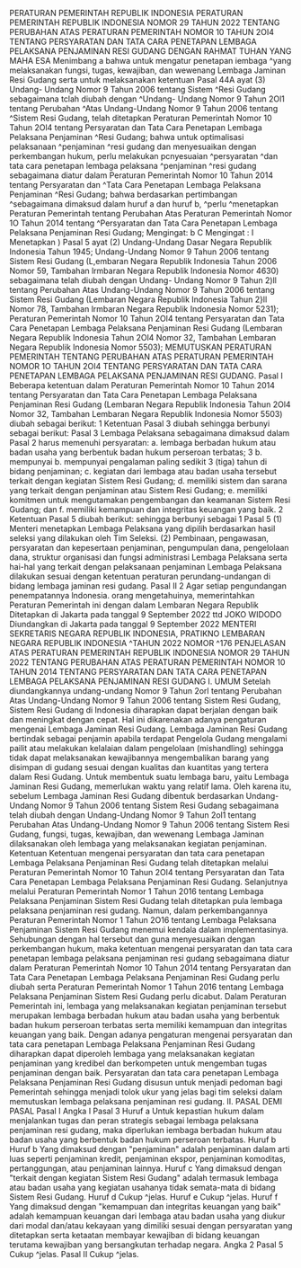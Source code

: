  PERATURAN PEMERINTAH REPUBLIK INDONESIA PERATURAN PEMERINTAH REPUBLIK INDONESIA NOMOR 29 TAHUN 2022 TENTANG PERUBAHAN ATAS PERATURAN PEMERINTAH NOMOR 10 TAHUN 2OI4 TENTANG PERSYARATAN DAN TATA CARA PENETAPAN LEMBAGA PELAKSANA PENJAMINAN RESI GUDANG
DENGAN RAHMAT TUHAN YANG MAHA ESA Menimbang a bahwa untuk mengatur penetapan iembaga ^yang melaksanakan fungsi, tugas, kewajiban, dan wewenang Lembaga Jaminan Resi Gudang serta untuk melaksanakan ketentuan Pasal 44A ayat (3) Undang- Undang Nomor 9 Tahun 2006 tentang Sistem ^Resi Gudang sebagaimana tclah diubah dengan ^Undang- Undang Nomor 9 Tahun 2Ol1 tentang Perubahan ^Atas Undang-Undang Nomor 9 Tahun 2006 tentang ^Sistem Resi Gudang, telah ditetapkan Peraturan Pemerintah Nomor 10 Tahun 2Ol4 tentang Persyaratan dan Tata Cara Penetapan Lembaga Pelaksana Penjaminan ^Resi Gudang; bahwa untuk optimalisasi pelaksanaan ^penjaminan ^resi gudang dan menyesuaikan dengan perkembangan hukum, perlu melakukan pcnyesuaian ^persyaratan ^dan tata cara penetapan lembaga pelaksana ^penjaminan ^resi gudang sebagaimana diatur dalam Peraturan Pemerintah Nomor 10 Tahun 2014 tentang Persyaratan dan ^Tata Cara Penetapan Lembaga Pelaksana Penjaminan ^Resi Gudang; bahwa berdasarkan pertimbangan ^sebagaimana dimaksud dalam huruf a dan huruf b, ^perlu ^menetapkan Peraturan Pemerintah tentang Perubahan Atas Peraturan Pemerintah Nomor 1O Tahun 2014 tentang ^Persyaratan dan Tata Cara Penetapan Lembaga Pelaksana Penjaminan Resi Gudang;
Mengingat:
 b C
Mengingat :
 I Menetapkan ) Pasal 5 ayat (2) Undang-Undang Dasar Negara Republik Indonesia Tahun 1945; Undang-Undang Nomor 9 Tahun 2006 tentang Sistem Resi Gudang (L,embaran Negara Republik Indonesia Tahun 2006 Nomor 59, Tambahan lrmbaran Negara Republik Indonesia Nomor 4630) sebagaimana telah diubah dengan Undang- Undang Nomor 9 Tahun 2)ll tentang Perubahan Atas Undang-Undang Nomor 9 Tahun 2006 tentang Sistem Resi Gudang (Lembaran Negara Republik Indonesia Tahun 2}ll Nomor 78, Tambahan lrmbaran Negara Republik Indonesia Nomor 5231); Peraturan Pemerintah Nomor 10 Tahun 2Ol4 tentang Persyaratan dan Tata Cara Penetapan Lembaga Pelaksana Penjaminan Resi Gudang (Lembaran Negara Republik Indonesia Tahun 2Ol4 Nomor 32, Tambahan Lembaran Negara Republik Indonesia Nomor 5503); MEMUTUSKAN PERATURAN PEMERINTAH TENTANG PERUBAHAN ATAS PERATURAN PEMERINTAH NOMOR 1O TAHUN 2OI4 TENTANG PERSYARATAN DAN TATA CARA PENETAPAN LEMBAGA PELAKSANA PENJAMINAN RESI GUDANG.
Pasal I
Beberapa ketentuan dalam Peraturan Pemerintah Nomor 10 Tahun 2014 tentang Persyaratan dan Tata Cara Penetapan Lembaga Pelaksana Penjaminan Resi Gudang (Lembaran Negara Republik Indonesia Tahun 2Ol4 Nomor 32, Tambahan Lembaran Negara Republik Indonesia Nomor 5503) diubah sebagai berikut: 1 Ketentuan Pasal 3 diubah sehingga berbunyi sebagai berikut:
Pasal 3
Lembaga Pelaksana sebagaimana dimaksud dalam Pasal 2 harus memenuhi persyaratan:
a. lembaga berbadan hukum atau badan usaha yang berbentuk badan hukum perseroan terbatas; 3 b. mempunyai b. mempunyai pengalaman paling sedikit 3 (tiga) tahun di bidang penjaminan;
c. kegiatan dari lembaga atau badan usaha tersebut terkait dengan kegiatan Sistem Resi Gudang;
d. memiliki sistem dan sarana yang terkait dengan penjaminan atau Sistem Resi Gudang;
e. memiliki komitmen untuk mengutamakan pengembangan dan keamanan Sistem Resi Gudang; dan
f. memiliki kemampuan dan integritas keuangan yang baik. 2 Ketentuan Pasal 5 diubah berikut: sehingga berbunyi sebagai 1 Pasal 5 (1) Menteri menetapkan Lembaga Pelaksana yang dipilih berdasarkan hasil seleksi yang dilakukan oleh Tim Seleksi. (2) Pembinaan, pengawasan, persyaratan dan kepesertaan penjaminan, pengumpulan dana, pengelolaan dana, struktur organisasi dan fungsi administrasi Lembaga Pelaksana serta hai-hal yang terkait dengan pelaksanaan penjaminan Lembaga Pelaksana dilakukan sesuai dengan ketentuan peraturan perundang-undangan di bidang lembaga jaminan resi gudang.
Pasal II
2 Agar setiap pengundangan penempatannya lndonesia. orang mengetahuinya, memerintahkan Peraturan Pemerintah ini dengan dalam Lembaran Negara Republik Ditetapkan di Jakarta pada tanggal 9 September 2022 ttd JOKO WIDODO Diundangkan di Jakarta pada tanggal 9 September 2022 MENTERI SEKRETARIS NEGARA REPUBLIK INDONESIA, PRATIKNO LEMBARAN NEGARA REPUBLIK INDONESIA ^TAHUN 2022 NOMOR ^176 PENJELASAN ATAS PERATURAN PEMERINTAH REPUBLIK INDONESIA NOMOR 29 TAHUN 2022 TENTANG PERUBAHAN ATAS PERATURAN PEMERINTAH NOMOR 10 TAHUN 2014 TENTANG PERSYARATAN DAN TATA CARA PENETAPAN LEMBAGA PELAKSANA PENJAMINAN RESI GUDANG I. UMUM Setelah diundangkannya undang-undang Nomor 9 Tahun 2orl tentang Perubahan Atas Undang-Undang Nomor 9 Tahun 2006 tentang Sistem Resi Gudang, Sistem Resi Gudang di Indonesia diharapkan dapat berjalan dengan baik dan meningkat dengan cepat. Hal ini dikarenakan adanya pengaturan mengenai Lembaga Jaminan Resi Gudang. Lembaga Jaminan Resi Gudang bertindak sebagai penjamin apabila terdapat Pengelola Gudang mengalami pailit atau melakukan kelalaian dalam pengelolaan (mishandling) sehingga tidak dapat melaksanakan kewajibannya mengembalikan barang yang disimpan di gudang sesuai dengan kualitas dan kuantitas yang tertera dalam Resi Gudang. Untuk membentuk suatu lembaga baru, yaitu Lembaga Jaminan Resi Gudang, memerlukan waktu yang relatif lama. Oleh karena itu, sebelum Lembaga Jaminan Resi Gudang dibentuk berdasarkan Undang-Undang Nomor 9 Tahun 2006 tentang Sistem Resi Gudang sebagaimana telah diubah dengan Undang-Undang Nomor 9 Tahun 2ol1 tentang Perubahan Atas Undang-Undang Nomor 9 Tahun 2006 tentang Sistem Resi Gudang, fungsi, tugas, kewajiban, dan wewenang Lembaga Jaminan dilaksanakan oleh lembaga yang melaksanakan kegiatan penjaminan. Ketentuan Ketentuan mengenai persyaratan dan tata cara penetapan Lembaga Pelaksana Penjaminan Resi Gudang telah ditetapkan melalui Peraturan Pemerintah Nomor 10 Tahun 2Ol4 tentang Persyaratan dan Tata Cara Penetapan Lembaga Pelaksana Penjaminan Resi Gudang. Selanjutnya melalui Peraturan Pemerintah Nomor 1 Tahun 2016 tentang Lembaga Pelaksana Penjaminan Sistem Resi Gudang telah ditetapkan pula lembaga pelaksana penjaminan resi gudang. Namun, dalam perkembangannya Peraturan Pemerintah Nomor 1 Tahun 2O16 tentang Lembaga Pelaksana Penjaminan Sistem Resi Gudang menemui kendala dalam implementasinya. Sehubungan dengan hal tersebut dan guna menyesuaikan dengan perkembangan hukum, maka ketentuan mengenai persyaratan dan tata cara penetapan lembaga pelaksana penjaminan resi gudang sebagaimana diatur dalam Peraturan Pemerintah Nomor 10 Tahun 2014 tentang Persyaratan dan Tata Cara Penetapan Lembaga Pelaksana Penjaminan Resi Gudang perlu diubah serta Peraturan Pemerintah Nomor 1 Tahun 2016 tentang Lembaga Pelaksana Penjaminan Sistem Resi Gudang perlu dicabut. Dalam Peraturan Pemerintah ini, lembaga yang melaksanakan kegiatan penjaminan tersebut merupakan lembaga berbadan hukum atau badan usaha yang berbentuk badan hukum perseroan terbatas serta memiliki kemampuan dan integritas keuangan yang baik. Dengan adanya pengaturan mengenai persyaratan dan tata cara penetapan Lembaga Pelaksana Penjaminan Resi Gudang diharapkan dapat diperoleh lembaga yang melaksanakan kegiatan penjaminan yang kredibel dan berkompeten untuk mengemban tugas penjaminan dengan baik. Persyaratan dan tata cara penetapan Lembaga Pelaksana Penjaminan Resi Gudang disusun untuk menjadi pedoman bagi Pemerintah sehingga menjadi tolok ukur yang jelas bagi tim seleksi dalam memutuskan lembaga pelaksana penjaminan resi gudang. II. PASAL DEMI PASAL Pasal I Angka I Pasal 3 Huruf a Untuk kepastian hukum dalam menjalankan tugas dan peran strategis sebagai lembaga pelaksana penjaminan resi gudang, maka diperlukan iembaga berbadan hukum atau badan usaha yang berbentuk badan hukum perseroan terbatas. Huruf b Huruf b Yang dimaksud dengan "penjaminan" adalah penjaminan dalam arti luas seperti penjaminan kredit, penjaminan ekspor, penjaminan komoditas, pertanggungan, atau penjaminan lainnya. Huruf c Yang dimaksud dengan "terkait dengan kegiatan Sistem Resi Gudang" adalah termasuk lembaga atau badan usaha yang kegiatan usahanya tidak semata-mata di bidang Sistem Resi Gudang. Huruf d Cukup ^jelas. Huruf e Cukup ^jelas. Huruf f Yang dimaksud dengan "kemampuan dan integritas keuangan yang baik" adalah kemampuan keuangan dari Iembaga atau badan usaha yang diukur dari modal dan/atau kekayaan yang dimiliki sesuai dengan persyaratan yang ditetapkan serta ketaatan membayar kewajiban di bidang keuangan terutama kewajiban yang bersangkutan terhadap negara. Angka 2 Pasal 5 Cukup ^jelas. Pasal II Cukup ^jelas.